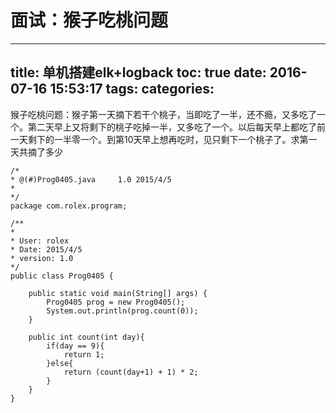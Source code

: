 面试：猴子吃桃问题
=
---
title: 单机搭建elk+logback
toc: true
date: 2016-07-16 15:53:17
tags:
categories:
---

猴子吃桃问题：猴子第一天摘下若干个桃子，当即吃了一半，还不瘾，又多吃了一个。第二天早上又将剩下的桃子吃掉一半，又多吃了一个。以后每天早上都吃了前一天剩下的一半零一个。到第10天早上想再吃时，见只剩下一个桃子了。求第一天共摘了多少



	/*
	* @(#)Prog0405.java     1.0 2015/4/5
	*
	*/
	package com.rolex.program;

	/**
	*
	* User: rolex
	* Date: 2015/4/5
	* version: 1.0
	*/
	public class Prog0405 {

	    public static void main(String[] args) {
	        Prog0405 prog = new Prog0405();
	        System.out.println(prog.count(0));
	    }

	    public int count(int day){
	        if(day == 9){
	            return 1;
	        }else{
	            return (count(day+1) + 1) * 2;
	        }
	    }
	}
